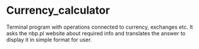 # Currency_calculator
Terminal program with operations connected to currency, exchanges etc.
It asks the nbp.pl website about required info and translates the answer to display it in simple format for user.
